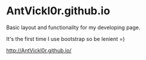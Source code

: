# AntVickl0r.github.io
Basic layout and functionality for my developing page.

It's the first time I use bootstrap so be lenient =)

http://AntVickl0r.github.io/
